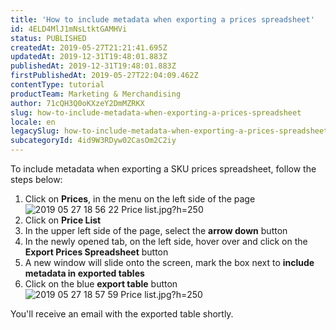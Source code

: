 ```yaml
---
title: 'How to include metadata when exporting a prices spreadsheet'
id: 4ELD4MlJ1mNsLtktGAMHVi
status: PUBLISHED
createdAt: 2019-05-27T21:21:41.695Z
updatedAt: 2019-12-31T19:48:01.883Z
publishedAt: 2019-12-31T19:48:01.883Z
firstPublishedAt: 2019-05-27T22:04:09.462Z
contentType: tutorial
productTeam: Marketing & Merchandising
author: 71cQH3Q0oKXzeY2DmMZRKX
slug: how-to-include-metadata-when-exporting-a-prices-spreadsheet
locale: en
legacySlug: how-to-include-metadata-when-exporting-a-prices-spreadsheet
subcategoryId: 4id9W3RDyw02CasOm2C2iy
---
```


To include metadata when exporting a SKU prices spreadsheet, follow the steps below:

1. Click on **Prices**, in the menu on the left side of the page
![2019 05 27 18 56 22 Price list.jpg?h=250](https://images.ctfassets.net/alneenqid6w5/084YLwZ0JF1ptBlurtbNQ/15c9ed54e664eac0eebd3af720494acb/2019_05_27_18_56_22_Price_list.jpg_h_250)
2. Click on **Price List**
3. In the  upper left side of the page, select the **arrow down** button
4. In the newly opened tab, on the left side, hover over and click on the **Export Prices Spreadsheet** button
5. A new window will slide onto the screen, mark the box next to **include metadata in exported tables**
6. Click on the blue **export table** button
![2019 05 27 18 57 59 Price list.jpg?h=250](https://images.ctfassets.net/alneenqid6w5/3fhLCNPgh0gZO03Hwd9doY/a9dca1de548aa67081bbe578ac75d57d/2019_05_27_18_57_59_Price_list.jpg_h_250)

You'll receive an email with the exported table shortly.
